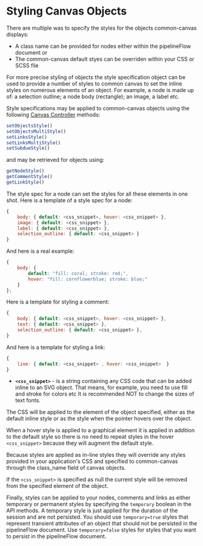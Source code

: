 # Styling Canvas Objects

There are multiple was to specify the styles for the objects common-canvas displays:

* A class name can be provided for nodes either within the pipelineFlow document or
* The common-canvas default styes can be overriden within your CSS or SCSS file

For more precise styling of objects the style specification object can be used to provide a number of styles to common canvas to set the inline styles on numerous elements of an object. For example, a node is made up of: a selection outline; a node body (rectangle); an image, a label etc.

Style specifications may be applied to common-canvas objects using the following [Canvas Controller](03.04-canvas-controller.md) methods:
```js
setObjectsStyle()
setObjectsMultiStyle()
setLinksStyle()
setLinksMultiStyle()
setSubdueStyle()
```
and may be retrieved for objects using:
```js
getNodeStyle()
getCommentStyle()
getLinkStyle()
```

The style spec for a node can set the styles for all these elements in one shot. Here is a template of a style spec for a node:
```js
{
    body: { default: <css_snippet>, hover: <css_snippet> },
    image: { default: <css_snippet> },
    label: { default: <css_snippet> },
    selection_outline: { default: <css_snippet> }
}
 ```
And here is a real example:
```js
{
    body: {
        default: "fill: coral; stroke: red;",
        hover: "fill: cornflowerblue; stroke: blue;"
    }
};
```

Here is a template for styling a comment:

```js
{
    body: { default: <css_snippet>, hover: <css_snippet> },
    text: { default: <css_snippet> },
    selection_outline: { default: <css_snippet> },
}
```

And here is a template for styling a link:
```js
{
    line: { default: <css_snippet> , hover: <css_snippet>  }
}
```

* **`<css_snippet>`** - is a string containing any CSS code that can be added inline to an SVG object. That means, for example, you need to use fill and stroke for colors etc  It is recommended NOT to change the sizes of text fonts.

The CSS will be applied to the element of the object specified, either as the default inline style or as the style when the pointer hovers over the object.

When a hover style is applied to a graphical element it is applied in addition to the default style so there is no need to repeat styles in the hover `<css_snippet>` because they will augment the default style.

Because styles are applied as in-line styles they will override any styles provided in your application's CSS and specified to common-canvas through the class_name field of canvas objects.

If the `<css_snippet>` is specified as null the current style will be removed from the specified element of the object.

Finally, styles can be applied to your nodes, comments and links as either temporary or permanent styles by specifying the `temporary` boolean in the API methods. A temporary style is just applied for the duration of the session and are not persisted. You should use `temporary=true` styles that represent transient attributes of an object that should not be persisted in the pipelineFlow document. Use `temporary=false` styles for styles that you want to persist in the pipelineFlow document.
